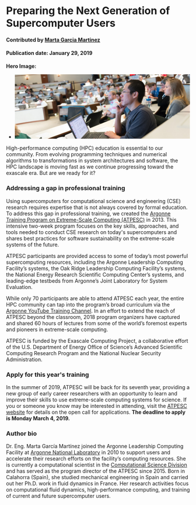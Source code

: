 # Preparing the Next Generation of Supercomputer Users

#### Contributed by [Marta Garcia Martinez](https://github.com/martagarciamartinez)

#### Publication date: January 29, 2019

**Hero Image:**
 
- <img src='../../images/Blog_0119_32311D13_crop.jpg' />

High-performance computing (HPC) education is essential to our community. From evolving programming techniques and numerical algorithms to transformations in system architectures and software, the HPC landscape is moving fast as we continue progressing toward the exascale era. But are we ready for it?

### Addressing a gap in professional training
Using supercomputers for computational science and engineering (CSE) research requires expertise that is not always covered by formal education. To address this gap in professional training, we created the [Argonne Training Program on Extreme-Scale Computing (ATPESC)](https://extremecomputingtraining.anl.gov) in 2013. This intensive two-week program focuses on the key skills, approaches, and tools needed to conduct CSE research on today's supercomputers and shares best practices for software sustainability on the extreme-scale systems of the future.

ATPESC participants are provided access to some of today’s most powerful supercomputing resources, including the Argonne Leadership Computing Facility’s systems, the Oak Ridge Leadership Computing Facility’s systems, the National Energy Research Scientific Computing Center’s systems, and leading-edge testbeds from Argonne’s Joint Laboratory for System Evaluation.

While only 70 participants are able to attend ATPESC each year, the entire HPC community can tap into the program’s broad curriculum via the [Argonne YouTube Training Channel](http://extremecomputingtraining.anl.gov/2018-videos). In an effort to extend the reach of ATPESC beyond the classroom, 2018 program organizers have captured and shared 60 hours of lectures from some of the world’s foremost experts and pioneers in extreme-scale computing. 

ATPESC is funded by the Exascale Computing Project, a collaborative effort of the U.S. Department of Energy Office of Science’s Advanced Scientific Computing Research Program and the National Nuclear Security Administration.

### Apply for this year's training
In the summer of 2019, ATPESC will be back for its seventh year, providing a new group of early career researchers with an opportunity to learn and improve their skills to use extreme-scale computing systems for science. If you or someone you know may be interested in attending, visit the [ATPESC website](https://extremecomputingtraining.anl.gov) for details on the open call for applications. **The deadline to apply is Monday March 4, 2019.**

### Author bio
Dr. Eng. Marta García Martínez joined the Argonne Leadership Computing Facility at [Argonne National Laboratory](https://www.anl.gov) in 2010 to support users and accelerate their research efforts on the facility’s computing resources. She is currently a computational scientist in the [Computational Science Division](https://www.anl.gov/cps) and has served as the program director of the ATPESC since 2015. Born in Calahorra (Spain), she studied mechanical engineering in Spain and carried out her Ph.D. work in fluid dynamics in France. Her research activities focus on computational fluid dynamics, high-performance computing, and training of current and future supercomputer users. 


<!---
Publish: yes
RSS update: 2019-01-29
Categories: performance
Topics: high-performance computing (HPC), performance at leadership computing facilities
Tags: bssw-blog-article
Level: 2
Prerequisites: default
Aggregate: none
--->

